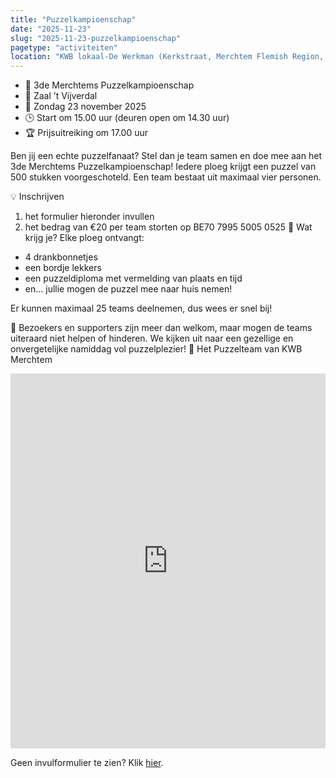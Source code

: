 ```yaml
---
title: "Puzzelkampioenschap"
date: "2025-11-23"
slug: "2025-11-23-puzzelkampioenschap"
pagetype: "activiteiten"
location: "KWB lokaal-De Werkman (Kerkstraat, Merchtem Flemish Region, Belgium)"
---
```

<ul>
<li>🧩 3de Merchtems Puzzelkampioenschap</li>
<li>📍 Zaal ’t Vijverdal</li>
<li>📅 Zondag 23 november 2025</li>
<li>🕒 Start om 15.00 uur (deuren open om 14.30 uur) </li>
<li>🏆 Prijsuitreiking om 17.00 uur</li>
</ul>

Ben jij een echte puzzelfanaat? Stel dan je team samen en doe mee aan het 3de Merchtems Puzzelkampioenschap!
Iedere ploeg krijgt een puzzel van 500 stukken voorgeschoteld.
Een team bestaat uit maximaal vier personen.

💡 Inschrijven
1.	het formulier hieronder invullen
2.	het bedrag van €20 per team storten op BE70 7995 5005 0525
🎁 Wat krijg je?
Elke ploeg ontvangt:
- 4 drankbonnetjes</li>
- een bordje lekkers</li>
- een puzzeldiploma met vermelding van plaats en tijd</li>
- en… jullie mogen de puzzel mee naar huis nemen!</li>

Er kunnen maximaal 25 teams deelnemen, dus wees er snel bij!

👀 Bezoekers en supporters zijn meer dan welkom, maar mogen de teams uiteraard niet helpen of hinderen.
We kijken uit naar een gezellige en onvergetelijke namiddag vol puzzelplezier!
🧩 Het Puzzelteam van KWB Merchtem

<iframe width="640px" height="600px" src="https://forms.office.com/Pages/ResponsePage.aspx?id=euFm6DXegUiijUPMx4gd4U4aKSapU3RCrZjsLudBeMtUNUxNMVNBMFpZTFgyQU5EM1k0OEVXVVhVQy4u&embed=true" frameborder="0" marginwidth="0" marginheight="0" style="border: none; max-width:100%; max-height:100vh" allowfullscreen webkitallowfullscreen mozallowfullscreen msallowfullscreen> </iframe>

Geen invulformulier te zien? Klik [hier](https://forms.office.com/Pages/ResponsePage.aspx?id=euFm6DXegUiijUPMx4gd4U4aKSapU3RCrZjsLudBeMtUNUxNMVNBMFpZTFgyQU5EM1k0OEVXVVhVQy4u&embed=true).


